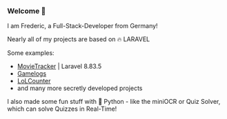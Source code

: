 ### Welcome 👋

I am Frederic, a Full-Stack-Developer from Germany!

Nearly all of my projects are based on 🔥 LARAVEL

Some examples:
- [MovieTracker](https://github.com/fragxz/MovieTracker) | Laravel 8.83.5
- [Gamelogs](https://www.gamelogs.de)
- [LoLCounter](lolcounter.fragxz.de)
- and many more secretly developed projects 

I also made some fun stuff with 🐍 Python - like the miniOCR or Quiz Solver, which can solve Quizzes in Real-Time!


<!--
**fragxz/fragxz** is a ✨ _special_ ✨ repository because its `README.md` (this file) appears on your GitHub profile.

Here are some ideas to get you started:

- 🔭 I’m currently working on ...
- 🌱 I’m currently learning ...
- 👯 I’m looking to collaborate on ...
- 🤔 I’m looking for help with ...
- 💬 Ask me about ...
- 📫 How to reach me: ...
- 😄 Pronouns: ...
- ⚡ Fun fact: ...
-->
